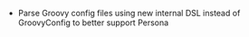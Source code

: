 * Parse Groovy config files using new internal DSL instead of GroovyConfig to better support Persona  